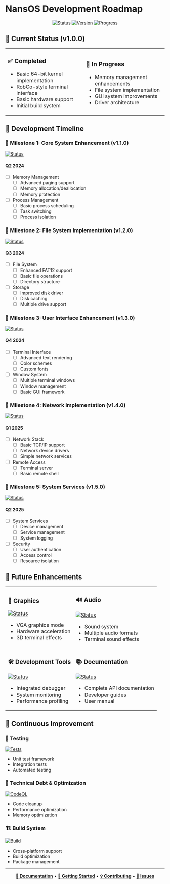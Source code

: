 # NansOS Development Roadmap

<div align="center">

[![Status](https://img.shields.io/badge/Status-In%20Development-blue.svg?style=for-the-badge)](https://github.com/Nanaimo2013/NansOS)
[![Version](https://img.shields.io/badge/Version-1.0.0-green.svg?style=for-the-badge)](https://github.com/Nanaimo2013/NansOS/releases)
[![Progress](https://img.shields.io/badge/Progress-20%25-orange.svg?style=for-the-badge)](https://github.com/Nanaimo2013/NansOS/milestones)

</div>

## 🚀 Current Status (v1.0.0)

<table>
<tr>
<td>

### ✅ Completed
- Basic 64-bit kernel implementation
- RobCo-style terminal interface
- Basic hardware support
- Initial build system

</td>
<td>

### 🔄 In Progress
- Memory management enhancements
- File system implementation
- GUI system improvements
- Driver architecture

</td>
</tr>
</table>

## 📅 Development Timeline

### 🎯 Milestone 1: Core System Enhancement (v1.1.0)
[![Status](https://img.shields.io/badge/Status-In%20Progress-blue.svg)](https://github.com/Nanaimo2013/NansOS/milestone/1)
#### Q2 2024
- [ ] Memory Management
  - [ ] Advanced paging support
  - [ ] Memory allocation/deallocation
  - [ ] Memory protection
- [ ] Process Management
  - [ ] Basic process scheduling
  - [ ] Task switching
  - [ ] Process isolation

### 🎯 Milestone 2: File System Implementation (v1.2.0)
[![Status](https://img.shields.io/badge/Status-Planned-yellow.svg)](https://github.com/Nanaimo2013/NansOS/milestone/2)
#### Q3 2024
- [ ] File System
  - [ ] Enhanced FAT12 support
  - [ ] Basic file operations
  - [ ] Directory structure
- [ ] Storage
  - [ ] Improved disk driver
  - [ ] Disk caching
  - [ ] Multiple drive support

### 🎯 Milestone 3: User Interface Enhancement (v1.3.0)
[![Status](https://img.shields.io/badge/Status-Planned-yellow.svg)](https://github.com/Nanaimo2013/NansOS/milestone/3)
#### Q4 2024
- [ ] Terminal Interface
  - [ ] Advanced text rendering
  - [ ] Color schemes
  - [ ] Custom fonts
- [ ] Window System
  - [ ] Multiple terminal windows
  - [ ] Window management
  - [ ] Basic GUI framework

### 🎯 Milestone 4: Network Implementation (v1.4.0)
[![Status](https://img.shields.io/badge/Status-Planned-yellow.svg)](https://github.com/Nanaimo2013/NansOS/milestone/4)
#### Q1 2025
- [ ] Network Stack
  - [ ] Basic TCP/IP support
  - [ ] Network device drivers
  - [ ] Simple network services
- [ ] Remote Access
  - [ ] Terminal server
  - [ ] Basic remote shell

### 🎯 Milestone 5: System Services (v1.5.0)
[![Status](https://img.shields.io/badge/Status-Planned-yellow.svg)](https://github.com/Nanaimo2013/NansOS/milestone/5)
#### Q2 2025
- [ ] System Services
  - [ ] Device management
  - [ ] Service management
  - [ ] System logging
- [ ] Security
  - [ ] User authentication
  - [ ] Access control
  - [ ] Resource isolation

## 🔮 Future Enhancements

<table>
<tr>
<td>

### 🎨 Graphics
[![Status](https://img.shields.io/badge/Status-Future-purple.svg)](https://github.com/Nanaimo2013/NansOS/milestone/6)
- VGA graphics mode
- Hardware acceleration
- 3D terminal effects

</td>
<td>

### 🔊 Audio
[![Status](https://img.shields.io/badge/Status-Future-purple.svg)](https://github.com/Nanaimo2013/NansOS/milestone/7)
- Sound system
- Multiple audio formats
- Terminal sound effects

</td>
</tr>
<tr>
<td>

### 🛠️ Development Tools
[![Status](https://img.shields.io/badge/Status-Future-purple.svg)](https://github.com/Nanaimo2013/NansOS/milestone/8)
- Integrated debugger
- System monitoring
- Performance profiling

</td>
<td>

### 📚 Documentation
[![Status](https://img.shields.io/badge/Status-Ongoing-green.svg)](https://github.com/Nanaimo2013/NansOS/milestone/9)
- Complete API documentation
- Developer guides
- User manual

</td>
</tr>
</table>

## 🔄 Continuous Improvement

### 🧪 Testing
[![Tests](https://img.shields.io/badge/Tests-Ongoing-brightgreen.svg)](https://github.com/Nanaimo2013/NansOS/actions)
- Unit test framework
- Integration tests
- Automated testing

### 🔧 Technical Debt & Optimization
[![CodeQL](https://img.shields.io/badge/CodeQL-Enabled-success.svg)](https://github.com/Nanaimo2013/NansOS/security/code-scanning)
- Code cleanup
- Performance optimization
- Memory optimization

### 🏗️ Build System
[![Build](https://img.shields.io/badge/Build-Passing-brightgreen.svg)](https://github.com/Nanaimo2013/NansOS/actions)
- Cross-platform support
- Build optimization
- Package management

---

<div align="center">

**[📖 Documentation](docs/architecture.md)** •
**[🚀 Getting Started](docs/building.md)** •
**[💡 Contributing](CONTRIBUTING.md)** •
**[📝 Issues](https://github.com/Nanaimo2013/NansOS/issues)**

</div> 